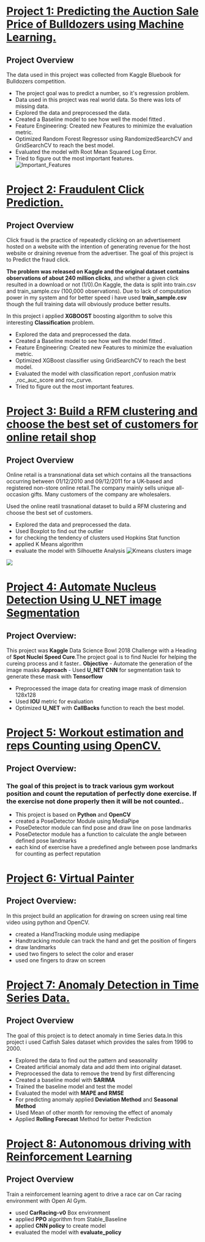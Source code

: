 
# [Project 1: Predicting the Auction Sale Price of Bulldozers using Machine Learning.](https://github.com/Robin-das-raam/Machine-Learning-Algorithm/tree/main/Kaggle_Projects)
## Project Overview
The data used in this project was collected from  Kaggle Bluebook for Bulldozers competition.

* The project goal was to predict a number, so it's regression problem.
* Data used in this project was real world data. So there was lots of missing data.
* Explored the data and preprocessed the data.
* Created a Baseline model to see how well the model fitted .
* Feature Engineering: Created new Features to minimize the evaluation metric.
* Optimized Random Forest Regressor using RandomizedSearchCV and GridSearchCV to reach the best model.
* Evaluated the model with Root Mean Squared Log Error. 
* Tried to figure out the most important features.  
![Important_Features](https://github.com/Robin-das-raam/Machine-Learning-Algorithm/blob/main/Kaggle_Projects/Impotance%20Feat.png)


# [Project 2: Fraudulent Click Prediction.](https://github.com/Robin-das-raam/Machine-Learning-Algorithm/blob/main/Ensemble/XGBoost.ipynb)
## Project Overview
Click fraud is the practice of repeatedly clicking on an advertisement hosted on a website with the intention of generating revenue for the host website or draining revenue from the advertiser. The goal of this project is to Predict the fraud click.

**The problem was released on Kaggle and the original dataset contains observations of about 240 million clicks**, and whether a given click resulted in a download or not (1/0).On Kaggle, the data is split into train.csv and train_sample.csv (100,000 observations). Due to lack of computation power in my system and for better speed i have used **train_sample.csv** though the full training data will obviously produce better results.

In this project i applied **XGBOOST** boosting algorithm to solve this interesting **Classification** problem.
* Explored the data and preprocessed the data.
* Created a Baseline model to see how well the model fitted .
* Feature Engineering: Created new Features to minimize the evaluation metric.
* Optimized XGBoost classifier using GridSearchCV to reach the best model.
* Evaluated the model with classification report ,confusion matrix ,roc_auc_score and roc_curve. 
* Tried to figure out the most important features. 


# [Project 3: Build a RFM clustering and choose the best set of customers for online retail shop](https://github.com/Robin-das-raam/Machine-Learning-Algorithm/tree/main/Unsupervised%20Learning/KMeans)
## Project Overview

Online retail is a transnational data set which contains all the transactions occurring between 01/12/2010 and 09/12/2011 for a UK-based and registered non-store online retail.The company mainly sells unique all-occasion gifts. Many customers of the company are wholesalers.

Used the online reatil trasnational dataset to build a RFM clustering and choose the best set of customers.
* Explored the data and preprocessed the data.
* Used Boxplot to find out the outlier
* for checking the tendency of clusters used Hopkins Stat function
* applied K Means algorithm
* evaluate the model with Silhouette Analysis 
![Kmeans clusters image](kmean.png)

![](https://github.com/Robin-das-raam/Machine-Learning-Algorithm/blob/main/Unsupervised%20Learning/KMeans/kmeans_boxplot.png)


# [Project 4: Automate Nucleus Detection Using U_NET image Segmentation](https://github.com/Robin-das-raam/Deep-Learning/blob/main/FInding%20Nucleus%20using%20U_Net.ipynb)
## Project Overview:
This project was **Kaggle** Data Science Bowl 2018 Challenge with a Heading of **Spot Nuclei Speed Cure**.The project goal is to find Nuclei for helping the cureing process and it faster..
**Objective** - Automate the generation of the image masks
**Approach** - Used **U_NET CNN** for segmentation task to generate these mask with **Tensorflow**
* Preprocessed the image data for creating image mask of dimension 128x128
* Used **IOU** metric for evaluation
* Optimized **U_NET** with **CallBacks** function to reach the best model.


# [Project 5: Workout estimation and reps Counting using OpenCV.](https://github.com/Robin-das-raam/Computer-Vision-OpenCV/tree/main/Workout%20estimation%20and%20reps%20Counter)
## Project Overview:
### The goal of this project is to track various gym workout position and count the reputation of perfectly done exercise. If the exercise not done properly then it will be not counted..

* This project is based on **Python** and **OpenCV**
* created a PoseDetector Module using MediaPipe
* PoseDetector module can find pose and draw line on pose landmarks
* PoseDetector module has a function to calculate the angle between defined pose landmarks
* each kind of exercise have a predefined angle between pose landmarks for counting as perfect reputation 


# [Project 6: Virtual Painter](https://github.com/Robin-das-raam/Computer-Vision-OpenCV/tree/main/Virtual%20Painter)

## Project Overview:
In this project build an application for drawing on screen using real time video using python and OpenCV.
* created a HandTracking module using mediapipe
* Handtracking module can track the hand and get the position of fingers
* draw landmarks 
* used two fingers to select the color and eraser
* used one fingers to draw on screen 

# [Project 7: Anomaly Detection in Time Series Data.](https://github.com/Robin-das-raam/Time-Series-Analysis-/blob/main/Anomaly%20Detection%20in%20Time%20Series.ipynb)

## Project Overview
The goal of this project is to detect anomaly in time Series data.In this project i used Catfish Sales dataset which provides the sales from 1996 to 2000.
* Explored the data to find out the pattern and seasonality
* Created artificial anomaly data and add them into original dataset.
* Preprocessed the data to remove the trend by first differencing
* Created a baseline model with **SARIMA** 
* Trained the baseline model and test the model
* Evaluated the model with **MAPE and RMSE** 
* For predicting anomaly applied **Deviation Method** and **Seasonal Method**
* Used Mean of other month for removing the effect of anomaly 
* Applied **Rolling Forecast** Method for better Prediction

# [Project 8: Autonomous driving with Reinforcement Learning](https://github.com/Robin-das-raam/Reinforcement-Learning-/blob/main/autonomous%20driving.ipynb)

## Project Overview
Train a reinforcement learning agent to drive a race car on Car racing environment with Open AI Gym.
* used **CarRacing-v0** Box environment
* applied **PPO** algorithm from Stable_Baseline
* applied **CNN policy** to create model
* evaluated the model with **evaluate_policy** 




